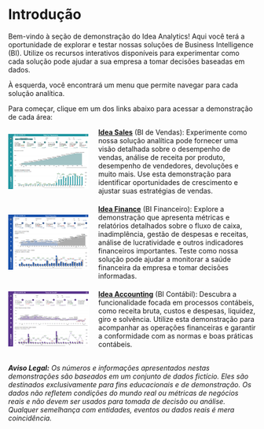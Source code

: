 # Introdução

Bem-vindo à seção de demonstração do Idea Analytics! Aqui você terá a oportunidade de explorar e testar nossas soluções de Business Intelligence (BI). Utilize os recursos interativos disponíveis para experimentar como cada solução pode ajudar a sua empresa a tomar decisões baseadas em dados.

À esquerda, você encontrará um menu que permite navegar para cada solução analítica. 

Para começar, clique em um dos links abaixo para acessar a demonstração de cada área:

<div style="display: flex; align-items: center; margin-bottom: 20px;">
  <img src="../../assets/fat/fat.png" alt="Idea Sales" style="height: 8em; width: auto; margin-right: 20px;">
  <div style="flex: 1;">
    <strong><a href="https://idea-technology-it.github.io/docs-idea/faturamento/demo/" target="_blank">Idea Sales</a></strong> (BI de Vendas): Experimente como nossa solução analítica pode fornecer uma visão detalhada sobre o desempenho de vendas, análise de receita por produto, desempenho de vendedores, devoluções e muito mais. Use esta demonstração para identificar oportunidades de crescimento e ajustar suas estratégias de vendas.
  </div>
</div>

<div style="display: flex; align-items: center; margin-bottom: 20px;">
  <img src="../../assets/flux/flux.png" alt="Idea Finance" style="height: 8em; width: auto; margin-right: 20px;">
  <div style="flex: 1;">
    <strong><a href="https://idea-technology-it.github.io/docs-idea/financeiro/demo/" target="_blank">Idea Finance</a></strong> (BI Financeiro): Explore a demonstração que apresenta métricas e relatórios detalhados sobre o fluxo de caixa, inadimplência, gestão de despesas e receitas, análise de lucratividade e outros indicadores financeiros importantes. Teste como nossa solução pode ajudar a monitorar a saúde financeira da empresa e tomar decisões informadas.
  </div>
</div>

<div style="display: flex; align-items: center;">
  <img src="../../assets/con/con_home.png" alt="Idea Accounting" style="height: 8em; width: auto; margin-right: 20px;">
  <div style="flex: 1;">
    <strong><a href="https://idea-technology-it.github.io/docs-idea/contabilidade/demo/" target="_blank">Idea Accounting</a></strong> (BI Contábil): Descubra a funcionalidade focada em processos contábeis, como receita bruta, custos e despesas, liquidez, giro e solvência. Utilize esta demonstração para acompanhar as operações financeiras e garantir a conformidade com as normas e boas práticas contábeis.
  </div>
</div>
<br>

***Aviso Legal:** Os números e informações apresentados nestas demonstrações são baseados em um conjunto de dados fictício. Eles são destinados exclusivamente para fins educacionais e de demonstração. Os dados não refletem condições do mundo real ou métricas de negócios reais e não devem ser usados ​​para tomada de decisão ou análise. Qualquer semelhança com entidades, eventos ou dados reais é mera coincidência.*
